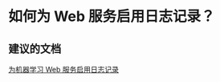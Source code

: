 <properties 
    pageTitle="How do I enable logging for my web service?"
    description="如何为 Web 服务启用日志记录？"
    service="microsoft.machinelearning"
    resource="webServices"
    authors="jajan17"
    displayOrder="3"
    selfHelpType="resource"
    supportTopicIds=""
    resourceTags=""
    productPesIds=""
    cloudEnvironments="public"
 />


# <a name="how-do-i-enable-logging-for-my-web-service"></a>如何为 Web 服务启用日志记录？

## <a name="recommended-documents"></a>**建议的文档**
[为机器学习 Web 服务启用日志记录](https://docs.microsoft.com/azure/machine-learning/machine-learning-web-services-logging)



<!--HONumber=Nov16_HO5-->


